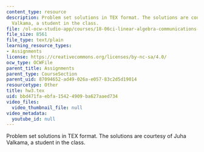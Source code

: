 ```yaml
---
content_type: resource
description: Problem set solutions in TEX format. The solutions are courtesy of Juha
  Valkama, a student in the class.
file: /ol-ocw-studio-app/courses/18-06ci-linear-algebra-communications-intensive-spring-2004/bbd471faebfa15424909ba627aaed734_hw3.tex
file_size: 8561
file_type: text/plain
learning_resource_types:
- Assignments
license: https://creativecommons.org/licenses/by-nc-sa/4.0/
ocw_type: OCWFile
parent_title: Assignments
parent_type: CourseSection
parent_uid: 87094652-ad49-026a-e057-83c2d5d19014
resourcetype: Other
title: hw3.tex
uid: bbd471fa-ebfa-1542-4909-ba627aaed734
video_files:
  video_thumbnail_file: null
video_metadata:
  youtube_id: null
---
```

Problem set solutions in TEX format. The solutions are courtesy of Juha Valkama, a student in the class.